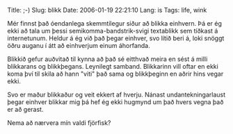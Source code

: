 Title: ;-)
Slug: blikk
Date: 2006-01-19 22:21:10
Lang: is
Tags: life, wink

Mér finnst það óendanlega skemmtilegur siður að blikka einhvern. Þá er ég ekki að tala um þessi semikomma-bandstrik-svigi textablikk sem tíðkast á internetunum. Heldur á ég við það þegar einhver, svo lítið beri á, loki snöggt öðru auganu í átt að einhverjum einum áhorfanda.

Blikkið gefur auðvitað til kynna að það sé eitthvað meira en sést á milli blikkarans og blikkþegans. Leynilegt samband. Blikkarinn vill oftar en ekki koma því til skila að hann "viti" það sama og blikkþeginn en aðrir hins vegar ekki.

Svo er maður blikkaður og veit ekkert af hverju. Nánast undantekningarlaust þegar einhver blikkar mig þá hef ég ekki hugmynd um það hvers vegna það er að gerast.

Nema að nærvera mín valdi fjörfisk?